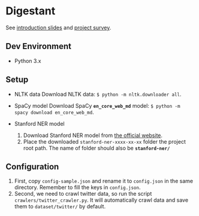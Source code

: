 # Digestant
See [introduction slides](https://docs.google.com/presentation/d/18flIvwADXwQum-8xY6I3nSSQmWzqJCRrtQa9y23zVcM/edit?usp=sharing) and [project survey](https://hackmd.io/s/rkh_rJY4-).

## Dev Environment
- Python 3.x

## Setup
- NLTK data
  Download NLTK data: `$ python -m nltk.downloader all`.

- SpaCy model
  Download SpaCy **`en_core_web_md`** model: `$ python -m spacy download en_core_web_md`.

- Stanford NER model
  1. Download Stanford NER model from [the official website](https://nlp.stanford.edu/software/stanford-ner-2017-06-09.zip).
  2. Place the downloaded `stanford-ner-xxxx-xx-xx` folder the project root path. The name of folder should also be **`stanford-ner/`**

## Configuration
  1. First, copy `config-sample.json` and rename it to `config.json` in the same directory. Remember to fill the keys in `config.json`.
  2. Second, we need to crawl twitter data, so run the script `crawlers/twitter_crawler.py`. It will automatically crawl data and save them to `dataset/twitter/` by default.
